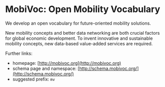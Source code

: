 
# MobiVoc: Open Mobility Vocabulary

We develop an open vocabulary for future-oriented mobility solutions.

New mobility concepts and better data networking are both crucial factors for
global economic development. To invent innovative and sustainable mobility
concepts, new data-based value-added services are required.

Further links:

* homepage: [http://mobivoc.org](http://mobivoc.org)
* schema page and namespace: [http://schema.mobivoc.org/](http://schema.mobivoc.org/)
* suggested prefix: `mv`
